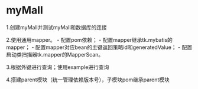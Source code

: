 # myMall
1.创建myMall并测试myMall和数据库的连接

2.使用通用mapper。
    - 配置pom依赖；
    - 配置mapper继承tk.mybatis的mapper；
    - 配置mapper对应bean的主键返回策略id和generatedValue；
    - 配置启动类扫描器tk.mapper的MapperScan。

3.根据外键进行查询；使用example进行查询

4.搭建parent模块（统一管理依赖版本号），子模块pom继承parent模块
